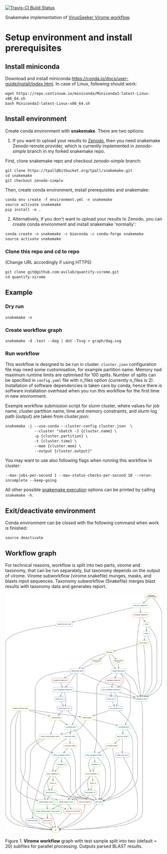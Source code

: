 
[![Travis-CI Build Status](https://travis-ci.org/<USERNAME>/<REPO>.svg?branch=master)](https://travis-ci.org/<USERNAME>/<REPO>)

Snakemake implementation of [VirusSeeker Virome workflow](https://www.ncbi.nlm.nih.gov/pmc/articles/PMC5326578/). 

# Setup environment and install prerequisites

## Install miniconda

Download and install miniconda https://conda.io/docs/user-guide/install/index.html.
In case of Linux, following should work:
```
wget https://repo.continuum.io/miniconda/Miniconda3-latest-Linux-x86_64.sh
bash Miniconda3-latest-Linux-x86_64.sh
```

## Install environment

Create conda environment with **snakemake**. 
There are two options:

1. If you want to upload your results to [Zenodo](zenodo.org), then you need snakemake Zenodo remote provider, which is currently implemented in *zenodo-simple* branch in my forked snakemake repo. 

First, clone snakemake repo and checkout *zenodo-simple* branch:
```
git clone https://tpall@bitbucket.org/tpall/snakemake.git
cd snakemake
git checkout zenodo-simple
```

Then, create conda environment, install prerequisites and snakemake:
```
conda env create -f environment.yml -n snakemake
source activate snakemake
pip install -e .
```

2. Alternatively, if you don't want to upload your results to Zenodo, you can create conda environment and install snakemake 'normally': 
```
conda create -n snakemake -c bioconda -c conda-forge snakemake
source activate snakemake
```


### Clone this repo and cd to repo
(Change URL accordingly if using HTTPS)

```
git clone git@github.com:avilab/quantify-virome.git
cd quantify-virome
```

## Example

### Dry run

```
snakemake -n
```

### Create workflow graph

```
snakemake -d .test --dag | dot -Tsvg > graph/dag.svg
```

### Run workflow

This workflow is designed to be run in cluster. `cluster.json` configuration file may need some customisation, for example partition name. Memory nad maximum runtime limits are optimised for 100 splits. Number of splits can be specified in `config.yaml` file with n_files option (currently n_files is 2). Installation of software dependencies is taken care by conda, hence there is software installation overhead when you run this workflow for the first time in new environment. 

Example workflow submission script for slurm cluster, where values for job name, cluster partition name, time and memory constraints, and slurm log path (output) are taken from cluster.json: 
```
snakemake -j --use-conda --cluster-config cluster.json  \
             --cluster "sbatch -J {cluster.name} \
             -p {cluster.partition} \
             -t {cluster.time} \
             --mem {cluster.mem} \
             --output {cluster.output}"
```

You may want to use also following flags when running this workflow in cluster:
```
--max-jobs-per-second 1 --max-status-checks-per-second 10 --rerun-incomplete --keep-going
```

All other possible [snakemake execution](https://snakemake.readthedocs.io/en/stable/executable.html) options can be printed by calling `snakemake -h`.

## Exit/deactivate environment

Conda environment can be closed with the following command when work is finished:
```
source deactivate
```

## Workflow graph
For technical reasons, workflow is split into two parts, virome and taxonomy, that can be run separately, but taxonomy depends on the output of virome. Virome subworkflow (virome.snakefile) munges, masks, and blasts input sequences. Taxonomy subworkflow (Snakefile) merges blast results with taxonomy data and generates report.

![Virome workflow](graph/dag.svg)

Figure 1. **Virome workflow** graph with test sample split into two (default = 20) subfiles for parallel processing. Outputs parsed BLAST results.

